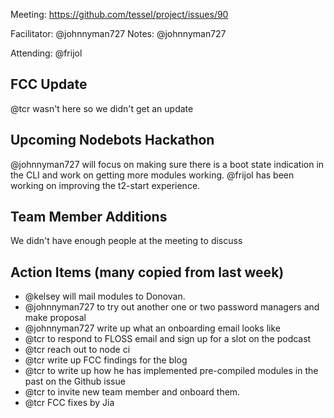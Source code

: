 Meeting: https://github.com/tessel/project/issues/90

Facilitator: @johnnyman727 Notes: @johnnyman727

Attending: @frijol

## FCC Update
@tcr wasn't here so we didn't get an update

## Upcoming Nodebots Hackathon
@johnnyman727 will focus on making sure there is a boot state indication in the CLI and work on getting more modules working. @frijol has been working on improving the t2-start experience.

## Team Member Additions
We didn't have enough people at the meeting to discuss

## Action Items (many copied from last week)

- @kelsey will mail modules to Donovan.
- @johnnyman727 to try out another one or two password managers and make proposal
- @johnnyman727 write up what an onboarding email looks like
- @tcr to respond to FLOSS email and sign up for a slot on the podcast
- @tcr reach out to node ci
- @tcr write up FCC findings for the blog
- @tcr to write up how he has implemented pre-compiled modules in the past on the Github issue
- @tcr to invite new team member and onboard them.
- @tcr FCC fixes by Jia
